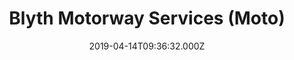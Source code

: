 ---
date: 2019-04-14T09:36:32.000Z
title: Blyth Motorway Services (Moto)
latitude: 53.387487278245686
longitude: -1.0609589806408621
category: checkin
---
